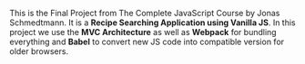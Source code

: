 This is the Final Project from The Complete JavaScript Course by Jonas Schmedtmann.
It is a **Recipe Searching Application using Vanilla JS**.
In this project we use the **MVC Architecture** as well as **Webpack** for bundling everything and **Babel** to convert new JS code into compatible version for older browsers.
